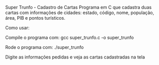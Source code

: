 Super Trunfo - Cadastro de Cartas
Programa em C que cadastra duas cartas com informações de cidades: estado, código, nome, população, área, PIB e pontos turísticos.

Como usar:

Compile o programa com:
gcc super_trunfo.c -o super_trunfo

Rode o programa com:
./super_trunfo

Digite as informações pedidas e veja as cartas cadastradas na tela
